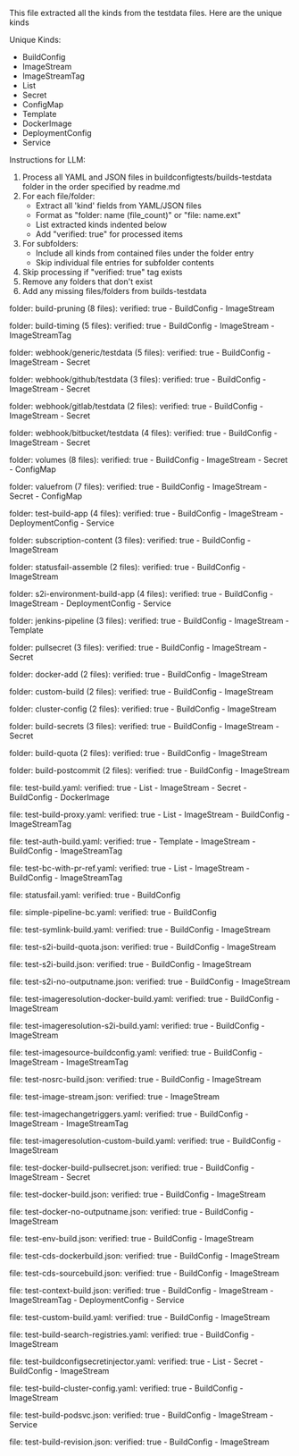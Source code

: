 This file extracted all the kinds from the testdata files. Here are the unique kinds

Unique Kinds:
- BuildConfig
- ImageStream
- ImageStreamTag
- List
- Secret
- ConfigMap
- Template
- DockerImage
- DeploymentConfig
- Service

Instructions for LLM:

1. Process all YAML and JSON files in buildconfigtests/builds-testdata folder in the order specified by readme.md
2. For each file/folder:
   - Extract all 'kind' fields from YAML/JSON files
   - Format as "folder: name (file_count)" or "file: name.ext"
   - List extracted kinds indented below
   - Add "verified: true" for processed items
3. For subfolders:
   - Include all kinds from contained files under the folder entry
   - Skip individual file entries for subfolder contents
4. Skip processing if "verified: true" tag exists
5. Remove any folders that don't exist
6. Add any missing files/folders from builds-testdata

folder: build-pruning (8 files): verified: true
    - BuildConfig
    - ImageStream

folder: build-timing (5 files): verified: true
    - BuildConfig
    - ImageStream
    - ImageStreamTag

folder: webhook/generic/testdata (5 files): verified: true
    - BuildConfig
    - ImageStream
    - Secret

folder: webhook/github/testdata (3 files): verified: true
    - BuildConfig
    - ImageStream
    - Secret

folder: webhook/gitlab/testdata (2 files): verified: true
    - BuildConfig
    - ImageStream
    - Secret

folder: webhook/bitbucket/testdata (4 files): verified: true
    - BuildConfig
    - ImageStream
    - Secret

folder: volumes (8 files): verified: true
    - BuildConfig
    - ImageStream
    - Secret
    - ConfigMap

folder: valuefrom (7 files): verified: true
    - BuildConfig
    - ImageStream
    - Secret
    - ConfigMap

folder: test-build-app (4 files): verified: true
    - BuildConfig
    - ImageStream
    - DeploymentConfig
    - Service

folder: subscription-content (3 files): verified: true
    - BuildConfig
    - ImageStream

folder: statusfail-assemble (2 files): verified: true
    - BuildConfig
    - ImageStream

folder: s2i-environment-build-app (4 files): verified: true
    - BuildConfig
    - ImageStream
    - DeploymentConfig
    - Service

folder: jenkins-pipeline (3 files): verified: true
    - BuildConfig
    - ImageStream
    - Template

folder: pullsecret (3 files): verified: true
    - BuildConfig
    - ImageStream
    - Secret

folder: docker-add (2 files): verified: true
    - BuildConfig
    - ImageStream

folder: custom-build (2 files): verified: true
    - BuildConfig
    - ImageStream

folder: cluster-config (2 files): verified: true
    - BuildConfig
    - ImageStream

folder: build-secrets (3 files): verified: true
    - BuildConfig
    - ImageStream
    - Secret

folder: build-quota (2 files): verified: true
    - BuildConfig
    - ImageStream

folder: build-postcommit (2 files): verified: true
    - BuildConfig
    - ImageStream

file: test-build.yaml: verified: true
    - List
    - ImageStream
    - Secret
    - BuildConfig
    - DockerImage

file: test-build-proxy.yaml: verified: true
    - List
    - ImageStream
    - BuildConfig
    - ImageStreamTag

file: test-auth-build.yaml: verified: true
    - Template
    - ImageStream
    - BuildConfig
    - ImageStreamTag

file: test-bc-with-pr-ref.yaml: verified: true
    - List
    - ImageStream
    - BuildConfig
    - ImageStreamTag

file: statusfail.yaml: verified: true
    - BuildConfig

file: simple-pipeline-bc.yaml: verified: true
    - BuildConfig

file: test-symlink-build.yaml: verified: true
    - BuildConfig
    - ImageStream

file: test-s2i-build-quota.json: verified: true
    - BuildConfig
    - ImageStream

file: test-s2i-build.json: verified: true
    - BuildConfig
    - ImageStream

file: test-s2i-no-outputname.json: verified: true
    - BuildConfig
    - ImageStream

file: test-imageresolution-docker-build.yaml: verified: true
    - BuildConfig
    - ImageStream

file: test-imageresolution-s2i-build.yaml: verified: true
    - BuildConfig
    - ImageStream

file: test-imagesource-buildconfig.yaml: verified: true
    - BuildConfig
    - ImageStream
    - ImageStreamTag

file: test-nosrc-build.json: verified: true
    - BuildConfig
    - ImageStream

file: test-image-stream.json: verified: true
    - ImageStream

file: test-imagechangetriggers.yaml: verified: true
    - BuildConfig
    - ImageStream
    - ImageStreamTag

file: test-imageresolution-custom-build.yaml: verified: true
    - BuildConfig
    - ImageStream

file: test-docker-build-pullsecret.json: verified: true
    - BuildConfig
    - ImageStream
    - Secret

file: test-docker-build.json: verified: true
    - BuildConfig
    - ImageStream

file: test-docker-no-outputname.json: verified: true
    - BuildConfig
    - ImageStream

file: test-env-build.json: verified: true
    - BuildConfig
    - ImageStream

file: test-cds-dockerbuild.json: verified: true
    - BuildConfig
    - ImageStream

file: test-cds-sourcebuild.json: verified: true
    - BuildConfig
    - ImageStream

file: test-context-build.json: verified: true
    - BuildConfig
    - ImageStream
    - ImageStreamTag
    - DeploymentConfig
    - Service

file: test-custom-build.yaml: verified: true
    - BuildConfig
    - ImageStream

file: test-build-search-registries.yaml: verified: true
    - BuildConfig
    - ImageStream

file: test-buildconfigsecretinjector.yaml: verified: true
    - List
    - Secret
    - BuildConfig
    - ImageStream

file: test-build-cluster-config.yaml: verified: true
    - BuildConfig
    - ImageStream

file: test-build-podsvc.json: verified: true
    - BuildConfig
    - ImageStream
    - Service

file: test-build-revision.json: verified: true
    - BuildConfig
    - ImageStream